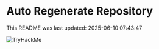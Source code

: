 # Auto Regenerate Repository

This README was last updated: 2025-06-10 07:43:47

 ![TryHackMe](https://tryhackme.com/badge/533634)